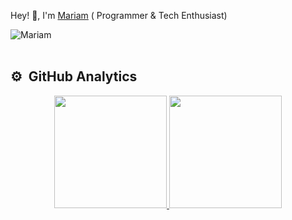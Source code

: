 
Hey! 👋, I'm [Mariam](https://linkedin.com/in/mariam-ayman-9018591b7) ( Programmer & Tech Enthusiast)

<div align="">
  <img src="https://komarev.com/ghpvc/?username=MariamAmy&label=Profile%20views&color=0e75b6&style=flat" alt="Mariam" />
</div>

<br />

<!-- ## 👨🏻‍💻 &nbsp;Know More About Mariam!

🎓 &nbsp;I am a diligent Computer Engineering student at E-JUST University in Egypt.\
💡 &nbsp;I am passionate about Competitive Programming. I love Challenges & Problem Solving.\
🌱 &nbsp;I am interested in exploring new technologies & looking forward to discover my Technology Domain of interest.\
💻 &nbsp;I'm on track for learning more about Algorithmic Problem Solving, Software Development, and Systems Design.\
✍️ &nbsp;In my free time, I pursue Reading Books and Writing. Also, I sometimes rewatch some of MIT_OCW Courses👀.
-->


## ⚙️ &nbsp;GitHub Analytics

<p align="center">
<a href="https://github.com/MariamAmy">
  <img height="180em" src="https://github-readme-stats-eight-theta.vercel.app/api?username=MariamAmy&show_icons=true&theme=algolia&include_all_commits=true&count_private=true"/>
  <img height="180em" src="https://github-readme-stats-eight-theta.vercel.app/api/top-langs/?username=MariamAmy&layout=compact&langs_count=8&theme=algolia"/>
</a>
</p>




